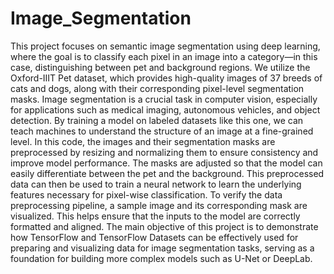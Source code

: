 # Image_Segmentation

This project focuses on semantic image segmentation using deep learning, where the goal is to classify each pixel in an image into a category—in this case, distinguishing between pet and background regions. We utilize the Oxford-IIIT Pet dataset, which provides high-quality images of 37 breeds of cats and dogs, along with their corresponding pixel-level segmentation masks. Image segmentation is a crucial task in computer vision, especially for applications such as medical imaging, autonomous vehicles, and object detection. By training a model on labeled datasets like this one, we can teach machines to understand the structure of an image at a fine-grained level.
In this code, the images and their segmentation masks are preprocessed by resizing and normalizing them to ensure consistency and improve model performance. The masks are adjusted so that the model can easily differentiate between the pet and the background. This preprocessed data can then be used to train a neural network to learn the underlying features necessary for pixel-wise classification. To verify the data preprocessing pipeline, a sample image and its corresponding mask are visualized. This helps ensure that the inputs to the model are correctly formatted and aligned.
The main objective of this project is to demonstrate how TensorFlow and TensorFlow Datasets can be effectively used for preparing and visualizing data for image segmentation tasks, serving as a foundation for building more complex models such as U-Net or DeepLab.

